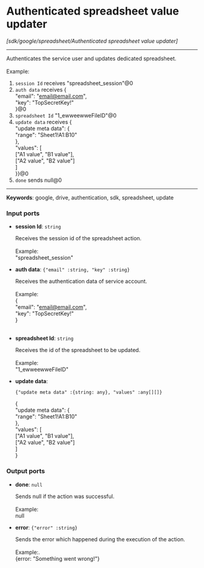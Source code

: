 # Authenticated spreadsheet value updater

_[sdk/google/spreadsheet/Authenticated spreadsheet value updater]_

---

Authenticates the service user and  updates dedicated spreadsheet.<br>
<br>
Example:<br>
1. `session Id` receives "spreadsheet_session"@0 <br>
2. `auth data` receives {<br>
  "email": "email@email.com",<br>
  "key": "TopSecretKey!"<br>
}@0 <br>
3. `spreadsheet Id` "1_ewweewweFileID"@0<br>
4. `update data` receives {<br>
  "update meta data": {<br>
    "range": "Sheet1!A1:B10"<br>
  },<br>
  "values": [<br>
    ["A1 value", "B1 value"],<br>
    ["A2 value", "B2 value"]<br>
  ]<br>
}}@0 <br>
5. `done` sends null@0 <br>

---

__Keywords__: google, drive, authentication, sdk, spreadsheet, update

### Input ports

* __session Id__: ` string `

    Receives the session id of the spreadsheet action.<br>
    <br>
    Example: <br>
    "spreadsheet_session"<br>


* __auth data__: ` {"email" :string, "key" :string} `

    Receives the authentication data of service account.<br>
    <br>
    Example: <br>
    {<br>
      "email": "email@email.com",<br>
      "key": "TopSecretKey!"<br>
    }<br>
    <br>


* __spreadsheet Id__: ` string `

    Receives the id of the spreadsheet to be updated.<br>
    <br>
    Example:<br>
    "1_ewweewweFileID"<br>


* __update data__: 
    ```
    {"update meta data" :{string: any}, "values" :any[][]}
    ```

    {<br>
      "update meta data": {<br>
        "range": "Sheet1!A1:B10"<br>
      },<br>
      "values": [<br>
        ["A1 value", "B1 value"],<br>
        ["A2 value", "B2 value"]<br>
      ]<br>
    }<br>

### Output ports

* __done__: ` null `

    Sends null if the action was successful.<br>
    <br>
    Example:<br>
    null<br>


* __error__: ` {"error" :string} `

    Sends the error which happened during the execution of the action.<br>
    <br>
    Example:.<br>
    {error: "Something went wrong!"}<br>

